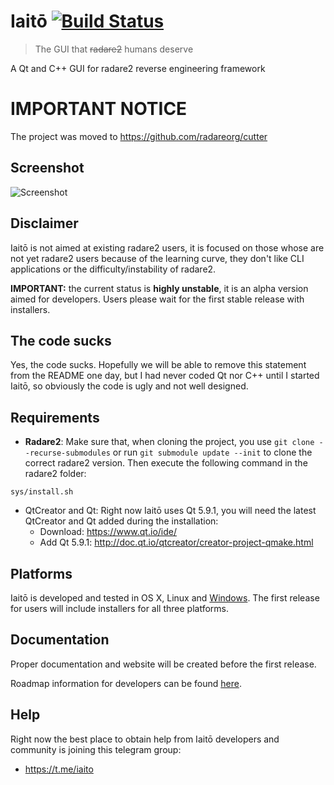 # Iaitō [![Build Status](https://travis-ci.org/hteso/iaito.svg?branch=master)](https://travis-ci.org/hteso/iaito)

> The GUI that ~~radare2~~ humans deserve

A Qt and C++ GUI for radare2 reverse engineering framework

# IMPORTANT NOTICE
The project was moved to https://github.com/radareorg/cutter

## Screenshot

![Screenshot](https://raw.githubusercontent.com/hteso/iaito/master/Screenshots/Screenshot.png)

## Disclaimer

Iaitō is not aimed at existing radare2 users, it is focused on those whose are not yet radare2 users because of the learning curve, they don't like CLI applications or the difficulty/instability of radare2.

**IMPORTANT:** the current status is **highly unstable**, it is an alpha version aimed for developers. Users please wait for the first stable release with installers.

## The code sucks

Yes, the code sucks. Hopefully we will be able to remove this statement from the README one day, but I had never coded Qt nor C++ until I started Iaitō, so obviously the code is ugly and not well designed.

## Requirements

- **Radare2**: Make sure that, when cloning the project, you use `git clone --recurse-submodules` or run `git submodule update --init` to clone the correct radare2 version. Then execute the following command in the radare2 folder:
```
sys/install.sh
```

- QtCreator and Qt: Right now Iaitō uses Qt 5.9.1, you will need the latest QtCreator and Qt added during the installation:
    - Download: https://www.qt.io/ide/
    - Add Qt 5.9.1: http://doc.qt.io/qtcreator/creator-project-qmake.html

## Platforms

Iaitō is developed and tested in OS X, Linux and [Windows](https://github.com/hteso/iaito/wiki/Compiling-on-Windows). The first release for users will include installers for all three platforms.

## Documentation

Proper documentation and website will be created before the first release.

Roadmap information for developers can be found [here](https://github.com/hteso/iaito/wiki/Roadmap).

## Help

Right now the best place to obtain help from Iaitō developers and community is joining this telegram group:

- https://t.me/iaito
